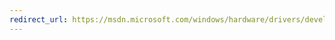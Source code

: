```yaml
---
redirect_url: https://msdn.microsoft.com/windows/hardware/drivers/develop/building-drivers-for-different-versions-of-windows
---
```

